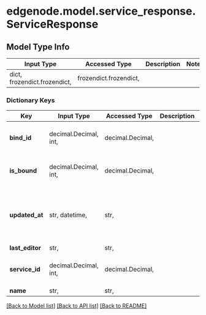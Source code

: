 # edgenode.model.service_response.ServiceResponse

## Model Type Info
Input Type | Accessed Type | Description | Notes
------------ | ------------- | ------------- | -------------
dict, frozendict.frozendict,  | frozendict.frozendict,  |  | 

### Dictionary Keys
Key | Input Type | Accessed Type | Description | Notes
------------ | ------------- | ------------- | ------------- | -------------
**bind_id** | decimal.Decimal, int,  | decimal.Decimal,  |  | value must be a 64 bit integer
**is_bound** | decimal.Decimal, int,  | decimal.Decimal,  |  | value must be a 64 bit integer
**updated_at** | str, datetime,  | str,  |  | value must conform to RFC-3339 date-time
**last_editor** | str,  | str,  |  | 
**service_id** | decimal.Decimal, int,  | decimal.Decimal,  |  | value must be a 64 bit integer
**name** | str,  | str,  |  | 

[[Back to Model list]](../../README.md#documentation-for-models) [[Back to API list]](../../README.md#documentation-for-api-endpoints) [[Back to README]](../../README.md)

